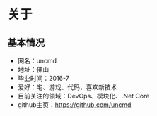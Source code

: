 # 关于

## 基本情况

* 网名：uncmd
* 地址：佛山
* 毕业时间：2016-7
* 爱好：宅、游戏、代码，喜欢新技术
* 目前关注的领域：DevOps、模块化、.Net Core
* github主页：https://github.com/uncmd